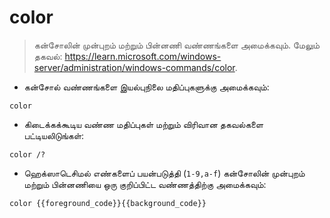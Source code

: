 # color

> கன்சோலின் முன்புறம் மற்றும் பின்னணி வண்ணங்களை அமைக்கவும்.
> மேலும் தகவல்: <https://learn.microsoft.com/windows-server/administration/windows-commands/color>.

- கன்சோல் வண்ணங்களை இயல்புநிலை மதிப்புகளுக்கு அமைக்கவும்:

`color`

- கிடைக்கக்கூடிய வண்ண மதிப்புகள் மற்றும் விரிவான தகவல்களை பட்டியலிடுங்கள்:

`color /?`

- ஹெக்ஸாடெசிமல் எண்களைப் பயன்படுத்தி (`1-9,a-f`) கன்சோலின் முன்புறம் மற்றும் பின்னணியை ஒரு குறிப்பிட்ட வண்ணத்திற்கு அமைக்கவும்: 

`color {{foreground_code}}{{background_code}}`
